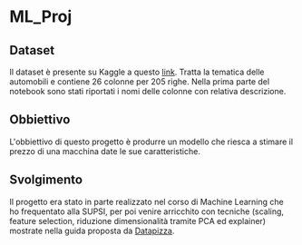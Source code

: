 # ML_Proj

## Dataset
Il dataset è presente su Kaggle a questo <a href='https://www.kaggle.com/datasets/hellbuoy/car-price-prediction'>link</a>. Tratta la tematica delle automobili e contiene 26 colonne per 205 righe. Nella prima parte del notebook sono stati riportati i nomi delle colonne con relativa descrizione.

## Obbiettivo
L'obbiettivo di questo progetto è produrre un modello che riesca a stimare il prezzo di una macchina date le sue caratteristiche. 

## Svolgimento
Il progetto era stato in parte realizzato nel corso di Machine Learning che ho frequentato alla SUPSI, per poi venire arricchito con tecniche (scaling, feature selection, riduzione dimensionalità tramite PCA ed explainer) mostrate nella guida proposta da <a href='https://www.instagram.com/datapizza/guide/data-science-tips/17949599117195141/'>Datapizza</a>.
